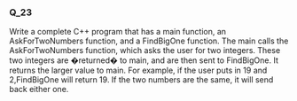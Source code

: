 ### Q_23

Write a complete C++ program that has a main function, an
AskForTwoNumbers function, and a FindBigOne function. The main calls the
AskForTwoNumbers function, which asks the user for two integers. These two
integers are �returned� to main, and are then sent to FindBigOne. It returns
the larger value to main. For example, if the user puts in 19 and 2,FindBigOne
will return 19. If the two numbers are the same, it will send back either one.
